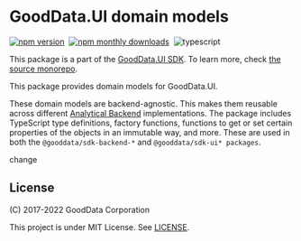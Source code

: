 # GoodData.UI domain models

[![npm version](https://img.shields.io/npm/v/@gooddata/sdk-model)](https://www.npmjs.com/@gooddata/sdk-model)&nbsp;
[![npm monthly downloads](https://img.shields.io/npm/dm/@gooddata/sdk-model)](https://npmcharts.com/compare/@gooddata/sdk-model?minimal=true)&nbsp;
![typescript](https://img.shields.io/badge/typescript-first-blue?logo=typescript)

This package is a part of the [GoodData.UI SDK](https://sdk.gooddata.com/gooddata-ui/docs/about_gooddataui.html).
To learn more, check [the source monorepo](https://github.com/gooddata/gooddata-ui-sdk).

This package provides domain models for GoodData.UI.

These domain models are backend-agnostic. This makes them reusable across different [Analytical Backend](https://www.npmjs.com/package/@gooddata/sdk-backend-spi) implementations.
The package includes TypeScript type definitions, factory functions, functions to get or set certain properties
of the objects in an immutable way, and more. These are used in both the `@gooddata/sdk-backend-*` and `@gooddata/sdk-ui* packages`.

change

## License

(C) 2017-2022 GoodData Corporation

This project is under MIT License. See [LICENSE](https://github.com/gooddata/gooddata-ui-sdk/blob/master/libs/sdk-model/LICENSE).

